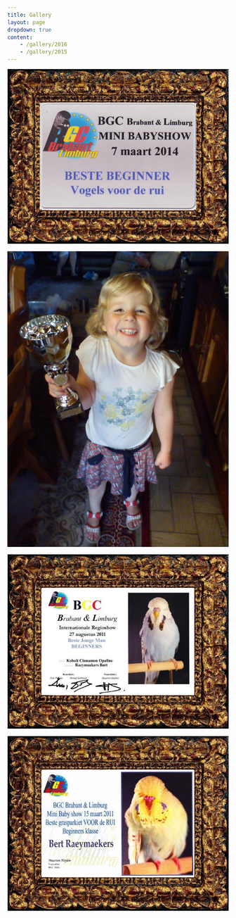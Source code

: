 ```yaml
---
title: Gallery
layout: page
dropdown: true
content:
    - /gallery/2016
    - /gallery/2015
---
```


![2014 BGC Brabant & Limburg Mini Baby Show - Best Beginner In Show](/img/BBIS_BGCBL_20140307.jpeg)

![2011 BGC Open National Budgerigar Championship Belgium - Best Beginner Old Cock In Show](/img/BBOM.jpeg)

![2011 BGC Brabant & Limburg Open Show - Best Beginner Young Cock In Show](/img/BJCB_BGCBL_20110827.jpeg)

![2011 BGC Brabant & Limburg Mini Baby Show - Best Beginner In Show](/img/BBIS_BGCBL_20110315.jpeg)

